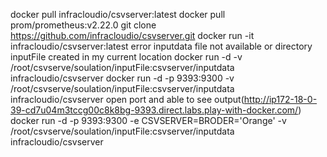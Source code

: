 docker pull infracloudio/csvserver:latest
docker pull prom/prometheus:v2.22.0
git clone https://github.com/infracloudio/csvserver.git
docker run -it infracloudio/csvserver:latest
error inputdata file not available or directory
inputFile created in my current location
docker run -d -v /root/csvserve/soulation/inputFile:csvserver/inputdata infracloudio/csvserver
docker run -d -p 9393:9300 -v /root/csvserve/soulation/inputFile:csvserver/inputdata infracloudio/csvserver
open port and able to see output(http://ip172-18-0-39-cd7u04m3tccg00c8k8bg-9393.direct.labs.play-with-docker.com/)
docker run -d -p 9393:9300 -e CSVSERVER=BRODER='Orange' -v /root/csvserve/soulation/inputFile:csvserver/inputdata infracloudio/csvserver
